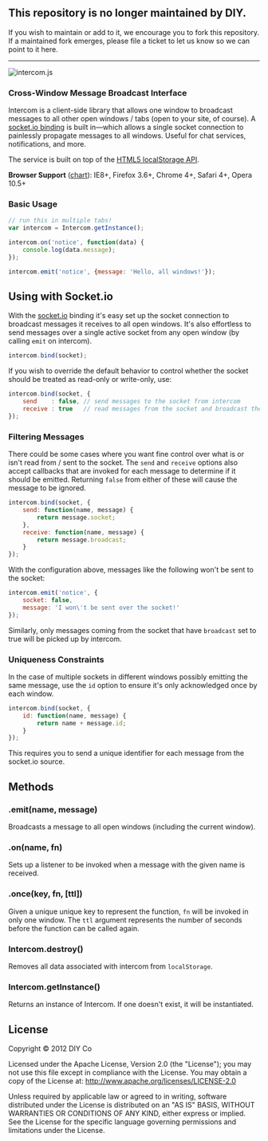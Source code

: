 ## This repository is no longer maintained by DIY.
If you wish to maintain or add to it, we encourage you to fork this repository. If a maintained fork emerges, please file a ticket to let us know so we can point to it here.
<hr>

![intercom.js](https://raw.github.com/diy/intercom.js/master/logo.png)

### Cross-Window Message Broadcast Interface

Intercom is a client-side library that allows one window to broadcast messages to all other open windows / tabs (open to your site, of course). A [socket.io binding](#using-with-socketio) is built in—which allows a single socket connection to painlessly propagate messages to all windows. Useful for chat services, notifications, and more.

The service is built on top of the [HTML5 localStorage API](http://www.w3.org/TR/webstorage/#the-localstorage-attribute).

**Browser Support** ([chart](http://caniuse.com/#search=webstorage)):
IE8+, Firefox 3.6+, Chrome 4+, Safari 4+, Opera 10.5+

### Basic Usage

```javascript
// run this in multiple tabs!
var intercom = Intercom.getInstance();

intercom.on('notice', function(data) {
	console.log(data.message);
});

intercom.emit('notice', {message: 'Hello, all windows!'});
```

## Using with Socket.io

With the [socket.io](http://socket.io/) binding it's easy set up the socket connection to broadcast messages it receives to all open windows. It's also effortless to send messages over a single active socket from any open window (by calling `emit` on intercom).

```javascript
intercom.bind(socket);
```

If you wish to override the default behavior to control whether the socket should be treated as read-only or write-only, use:

```javascript
intercom.bind(socket, {
	send    : false, // send messages to the socket from intercom
	receive : true   // read messages from the socket and broadcast them over intercom
});
```

### Filtering Messages

There could be some cases where you want fine control over what is or isn't read from / sent to the socket. The `send` and `receive` options also accept callbacks that are invoked for each message to determine if it should be emitted. Returning `false` from either of these will cause the message to be ignored.

```javascript
intercom.bind(socket, {
	send: function(name, message) {
		return message.socket;
	},
	receive: function(name, message) {
		return message.broadcast;
	}
});
```

With the configuration above, messages like the following won't be sent to the socket:

```javascript
intercom.emit('notice', {
	socket: false,
	message: 'I won\'t be sent over the socket!'
});
```

Similarly, only messages coming from the socket that have `broadcast` set to true will be picked up by intercom.

### Uniqueness Constraints

In the case of multiple sockets in different windows possibly emitting the same message, use
the `id` option to ensure it's only acknowledged once by each window.

```javascript
intercom.bind(socket, {
	id: function(name, message) {
		return name + message.id;
	}
});
```

This requires you to send a unique identifier for each message from the socket.io source.

## Methods

### .emit(name, message)

Broadcasts a message to all open windows (including the current window).

### .on(name, fn)

Sets up a listener to be invoked when a message with the given name is received.

### .once(key, fn, [ttl])

Given a unique unique key to represent the function, `fn` will be invoked in only one window. The `ttl` argument represents the number of seconds before the function can be called again.

### Intercom.destroy()

Removes all data associated with intercom from `localStorage`.

### Intercom.getInstance()

Returns an instance of Intercom. If one doesn't exist, it will be instantiated.

## License

Copyright &copy; 2012 DIY Co

Licensed under the Apache License, Version 2.0 (the "License"); you may not use this file except in compliance with the License. You may obtain a copy of the License at: http://www.apache.org/licenses/LICENSE-2.0

Unless required by applicable law or agreed to in writing, software distributed under the License is distributed on an "AS IS" BASIS, WITHOUT WARRANTIES OR CONDITIONS OF ANY KIND, either express or implied. See the License for the specific language governing permissions and limitations under the License.
